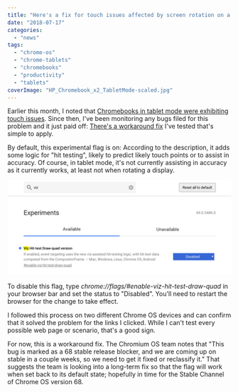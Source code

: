 ```yaml
---
title: "Here's a fix for touch issues affected by screen rotation on a Chromebook"
date: "2018-07-17"
categories: 
  - "news"
tags: 
  - "chrome-os"
  - "chrome-tablets"
  - "chromebooks"
  - "productivity"
  - "tablets"
coverImage: "HP_Chromebook_x2_TabletMode-scaled.jpg"
---
```


Earlier this month, I noted that [Chromebooks in tablet mode were exhibiting touch issues](https://www.aboutchromebooks.com/news/chrome-os-tablet-touch-issue-screen-rotation-bug/). Since then, I've been monitoring any bugs filed for this problem and it just paid off: [There's a workaround fix](https://bugs.chromium.org/p/chromium/issues/detail?id=860356) I've tested that's simple to apply.

By default, this experimental flag is on: According to the description, it adds some logic for "hit testing", likely to predict likely touch points or to assist in accuracy. Of course, in tablet mode, it's not currently assisting in accuracy as it currently works, at least not when rotating a display.

[![Screen rotation tablet fix Chrome OS](images/Screen-rotation-tablet-fix-Chrome-OS.png)](https://www.aboutchromebooks.com/news/chromebook-touch-issue-screen-rotation-fix/attachment/screen-rotation-tablet-fix-chrome-os/)

To disable this flag, type _chrome://flags/#enable-viz-hit-test-draw-quad_ in your browser bar and set the status to "Disabled". You'll need to restart the browser for the change to take effect.

I followed this process on two different Chrome OS devices and can confirm that it solved the problem for the links I clicked. While I can't test every possible web page or scenario, that's a good sign.

For now, this is a workaround fix. The Chromium OS team notes that "This bug is marked as a 68 stable release blocker, and we are coming up on stable in a couple weeks, so we need to get it fixed or reclassify it." That suggests the team is looking into a long-term fix so that the flag will work when set back to its default state; hopefully in time for the Stable Channel of Chrome OS version 68.
